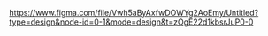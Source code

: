 https://www.figma.com/file/Vwh5aByAxfwDOWYg2AoEmy/Untitled?type=design&node-id=0-1&mode=design&t=zOgE22d1kbsrJuP0-0